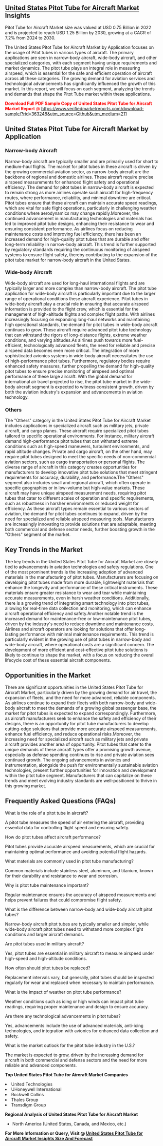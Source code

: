 <h2><a href="https://www.verifiedmarketreports.com/download-sample/?rid=363248&amp;utm_source=Github&amp;utm_medium=211" target="_blank">United States Pitot Tube for Aircraft Market</a> Insights</h2><p>Pitot Tube for Aircraft Market size was valued at USD 0.75 Billion in 2022 and is projected to reach USD 1.25 Billion by 2030, growing at a CAGR of 7.2% from 2024 to 2030.</p><p><p>The United States Pitot Tube for Aircraft Market by Application focuses on the usage of Pitot tubes in various types of aircraft. The primary applications are seen in narrow-body aircraft, wide-body aircraft, and other specialized categories, with each segment having unique requirements and market dynamics. The pitot tube plays an integral role in measuring airspeed, which is essential for the safe and efficient operation of aircraft across all these categories. The growing demand for aviation services and technological advancements has significantly influenced the growth of this market. In this report, we will focus on each segment, analyzing the trends and demands that shape the Pitot Tube market within these applications. <p><span class=""><span style="color: #ff0000;"><strong>Download Full PDF Sample Copy of United States Pitot Tube for Aircraft Market Report</strong> @ </span><a href="https://www.verifiedmarketreports.com/download-sample/?rid=363248&amp;utm_source=Github&amp;utm_medium=211" target="_blank">https://www.verifiedmarketreports.com/download-sample/?rid=363248&amp;utm_source=Github&amp;utm_medium=211</a></span></p></p><h2>United States Pitot Tube for Aircraft Market by Application</h2><h3>Narrow-body Aircraft</h3><p>Narrow-body aircraft are typically smaller and are primarily used for short to medium-haul flights. The market for pitot tubes in these aircraft is driven by the growing commercial aviation sector, as narrow-body aircraft are the backbone of regional and domestic airlines. These aircraft require precise airspeed measurements for enhanced flight safety and operational efficiency. The demand for pitot tubes in narrow-body aircraft is expected to remain strong as more airlines operate such aircraft for high-frequency routes, where performance, reliability, and minimal downtime are critical. Pitot tubes ensure that these aircraft can maintain accurate speed readings, which are vital for safe flight operations, particularly in challenging weather conditions where aerodynamics may change rapidly.Moreover, the continued advancement in manufacturing technologies and materials has led to improved pitot tube designs, enhancing their resistance to wear and ensuring consistent performance. As airlines focus on reducing maintenance costs and improving fuel efficiency, there has been an increased demand for high-quality pitot tubes that are durable and offer long-term reliability in narrow-body aircraft. This trend is further supported by regulatory standards requiring the continuous monitoring of airspeed systems to ensure flight safety, thereby contributing to the expansion of the pitot tube market for narrow-body aircraft in the United States.<h3>Wide-body Aircraft</h3><p>Wide-body aircraft are used for long-haul international flights and are typically larger and more complex than narrow-body aircraft. The pitot tube application for wide-body aircraft is particularly important due to the larger range of operational conditions these aircraft experience. Pitot tubes in wide-body aircraft play a crucial role in ensuring that accurate airspeed information is provided to the flight crew, which is essential for the management of high-altitude flights and complex flight paths. With airlines increasingly focusing on expanding long-haul networks and maintaining high operational standards, the demand for pitot tubes in wide-body aircraft continues to grow. These aircraft require advanced pitot tube technology that can withstand the rigors of long-distance flights, extreme weather conditions, and varying altitudes.As airlines push towards more fuel-efficient, technologically advanced fleets, the need for reliable and precise airspeed data becomes even more critical. The integration of more sophisticated avionics systems in wide-body aircraft necessitates the use of high-performance pitot tubes. Furthermore, regulatory bodies require enhanced safety measures, further propelling the demand for high-quality pitot tubes to ensure precise monitoring of airspeed and optimal performance of these large aircraft. With the global demand for international air travel projected to rise, the pitot tube market in the wide-body aircraft segment is expected to witness consistent growth, driven by both the aviation industry's expansion and advancements in aviation technology.<h3>Others</h3><p>The "Others" category in the United States Pitot Tube for Aircraft Market includes applications in specialized aircraft such as military jets, private aircraft, and cargo planes. These aircraft require specialized pitot tubes tailored to specific operational environments. For instance, military aircraft demand high-performance pitot tubes that can withstand extreme conditions such as high-speed maneuvers, turbulent environments, and rapid altitude changes. Private and cargo aircraft, on the other hand, may require pitot tubes designed to meet the specific needs of non-commercial aviation sectors, such as cargo transportation or personal flights. The diverse range of aircraft in this category creates opportunities for manufacturers to develop innovative pitot tube solutions that meet stringent requirements for accuracy, durability, and performance.The "Others" segment also includes small and regional aircraft, which often operate in specific geographies or in low-volume but high-value markets. These aircraft may have unique airspeed measurement needs, requiring pitot tubes that cater to different scales of operation and specific requirements, such as robustness in harsher environments or reduced weight for efficiency. As these aircraft types remain essential to various sectors of aviation, the demand for pitot tubes continues to expand, driven by the need for specialized and reliable airspeed measuring tools. Manufacturers are increasingly innovating to provide solutions that are adaptable, meeting both commercial and defense sector needs, further boosting growth in the "Others" segment of the market.<h2>Key Trends in the Market</h2><p>The key trends in the United States Pitot Tube for Aircraft Market are closely tied to advancements in aviation technologies and safety regulations. One of the most prominent trends is the increasing adoption of advanced materials in the manufacturing of pitot tubes. Manufacturers are focusing on developing pitot tubes made from more durable, lightweight materials that enhance the longevity and performance of these critical instruments. These materials ensure greater resistance to wear and tear while maintaining accurate measurements, even in harsh weather conditions. Additionally, there is a growing trend of integrating smart technology into pitot tubes, allowing for real-time data collection and monitoring, which can enhance aircraft operational efficiency and safety.Another notable trend is the increased demand for maintenance-free or low-maintenance pitot tubes, driven by the industry's need to reduce downtime and maintenance costs. Airlines and aircraft operators are looking for solutions that offer long-lasting performance with minimal maintenance requirements. This trend is particularly evident in the growing use of pitot tubes in narrow-body and wide-body aircraft, where operational costs are a significant concern. The development of more efficient and cost-effective pitot tube solutions is likely to continue to shape the market, with a focus on reducing the overall lifecycle cost of these essential aircraft components.<h2>Opportunities in the Market</h2><p>There are significant opportunities in the United States Pitot Tube for Aircraft Market, particularly driven by the growing demand for air travel, the expansion of fleets, and the need for more advanced, reliable components. As airlines continue to expand their fleets with both narrow-body and wide-body aircraft to meet the demands of a growing global passenger base, the market for pitot tubes is expected to expand correspondingly. Furthermore, as aircraft manufacturers seek to enhance the safety and efficiency of their designs, there is an opportunity for pitot tube manufacturers to develop cutting-edge solutions that provide more accurate airspeed measurements, enhance fuel efficiency, and reduce operational risks.Moreover, the increasing need for specialized aircraft such as military jets and private aircraft provides another area of opportunity. Pitot tubes that cater to the unique demands of these aircraft types offer a promising growth avenue, especially as defense spending continues to rise and private aviation sees continued growth. The ongoing advancements in avionics and instrumentation, alongside the push for environmentally sustainable aviation technologies, present further opportunities for innovation and development within the pitot tube segment. Manufacturers that can capitalize on these trends and meet evolving industry standards are well-positioned to thrive in this growing market.<h2>Frequently Asked Questions (FAQs)</h2><p>What is the role of a pitot tube in aircraft?</p><p>A pitot tube measures the speed of air entering the aircraft, providing essential data for controlling flight speed and ensuring safety.</p><p>How do pitot tubes affect aircraft performance?</p><p>Pitot tubes provide accurate airspeed measurements, which are crucial for maintaining optimal performance and avoiding potential flight hazards.</p><p>What materials are commonly used in pitot tube manufacturing?</p><p>Common materials include stainless steel, aluminum, and titanium, known for their durability and resistance to wear and corrosion.</p><p>Why is pitot tube maintenance important?</p><p>Regular maintenance ensures the accuracy of airspeed measurements and helps prevent failures that could compromise flight safety.</p><p>What is the difference between narrow-body and wide-body aircraft pitot tubes?</p><p>Narrow-body aircraft pitot tubes are typically smaller and simpler, while wide-body aircraft pitot tubes need to withstand more complex flight conditions and larger aircraft demands.</p><p>Are pitot tubes used in military aircraft?</p><p>Yes, pitot tubes are essential in military aircraft to measure airspeed under high-speed and high-altitude conditions.</p><p>How often should pitot tubes be replaced?</p><p>Replacement intervals vary, but generally, pitot tubes should be inspected regularly for wear and replaced when necessary to maintain performance.</p><p>What is the impact of weather on pitot tube performance?</p><p>Weather conditions such as icing or high winds can impact pitot tube readings, requiring proper maintenance and design to ensure accuracy.</p><p>Are there any technological advancements in pitot tubes?</p><p>Yes, advancements include the use of advanced materials, anti-icing technologies, and integration with avionics for enhanced data collection and safety.</p><p>What is the market outlook for the pitot tube industry in the U.S.?</p><p>The market is expected to grow, driven by the increasing demand for aircraft in both commercial and defense sectors and the need for more reliable and advanced components.</p></p><p><strong>Top United States Pitot Tube for Aircraft Market Companies</strong></p><div data-test-id=""><p><li>United Technologies</li><li> UHoneywell International</li><li> Rockwell Collins</li><li> Thales Group</li><li> Transdigm Group</li></p><div><strong>Regional Analysis of&nbsp;United States Pitot Tube for Aircraft Market</strong></div><ul><li dir="ltr"><p dir="ltr">North America&nbsp;(United States, Canada, and Mexico, etc.)</p></li></ul><p><strong>For More Information or Query, Visit @&nbsp;</strong><strong><a href="https://www.verifiedmarketreports.com/product/pitot-tube-for-aircraft-market/?utm_source=Github&amp;utm_medium=211" target="_blank">United States Pitot Tube for Aircraft Market Insights Size And Forecast</a></strong></p></div>
